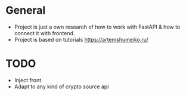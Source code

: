 # General
* Project is just a own research of how to work with FastAPI & how to connect it with frontend.
* Project is based on tutorials https://artemshumeiko.ru/

# TODO
* Inject front
* Adapt to any kind of crypto source api